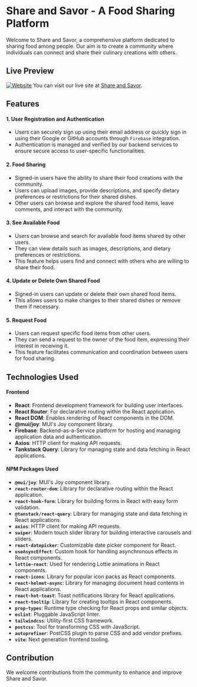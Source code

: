 # Share and Savor - A Food Sharing Platform

Welcome to Share and Savor, a comprehensive platform dedicated to sharing food among people. Our aim is to create a community where individuals can connect and share their culinary creations with others.

## Live Preview
[![Website](https://img.shields.io/website?url=https%3A%2F%2Fshare-and-savor.vercel.app%2F)](https://share-and-savor.vercel.app/)
You can visit our live site at [Share and Savor](https://share-and-savor.vercel.app/).

## Features
#### 1. User Registration and Authentication
- Users can securely sign up using their email address or quickly sign in using their Google or GitHub accounts through `Firebase` integration.
- Authentication is managed and verified by our backend services to ensure secure access to user-specific functionalities.

#### 2. Food Sharing
- Signed-in users have the ability to share their food creations with the community.
- Users can upload images, provide descriptions, and specify dietary preferences or restrictions for their shared dishes.
- Other users can browse and explore the shared food items, leave comments, and interact with the community.

#### 3. See Available Food
- Users can browse and search for available food items shared by other users.
- They can view details such as images, descriptions, and dietary preferences or restrictions.
- This feature helps users find and connect with others who are willing to share their food.

#### 4. Update or Delete Own Shared Food
- Signed-in users can update or delete their own shared food items.
- This allows users to make changes to their shared dishes or remove them if necessary.

#### 5. Request Food
- Users can request specific food items from other users.
- They can send a request to the owner of the food item, expressing their interest in receiving it.
- This feature facilitates communication and coordination between users for food sharing.


## Technologies Used
#### Frontend
- **React**: Frontend development framework for building user interfaces.
- **React Router**: For declarative routing within the React application.
- **React DOM**: Enables rendering of React components in the DOM.
- **@mui/joy**: MUI's Joy component library.
- **Firebase**: Backend-as-a-Service platform for hosting and managing application data and authentication.
- **Axios**: HTTP client for making API requests.
- **Tankstack Query**: Library for managing state and data fetching in React applications.

#### NPM Packages Used
- **`@mui/joy`**: MUI's Joy component library.
- **`react-router-dom`**: Library for declarative routing within the React application.
- **`react-hook-form`**: Library for building forms in React with easy form validation.
- **`@tanstack/react-query`**: Library for managing state and data fetching in React applications.
- **`axios`**: HTTP client for making API requests.
- **`swiper`**: Modern touch slider library for building interactive carousels and sliders.
- **`react-datepicker`**: Customizable date picker component for React.
- **`useAsyncEffect`**: Custom hook for handling asynchronous effects in React components.
- **`lottie-react`**: Used for rendering Lottie animations in React components.
- **`react-icons`**: Library for popular icon packs as React components.
- **`react-helmet-async`**: Library for managing document head contents in React applications.
- **`react-hot-toast`**: Toast notifications library for React applications.
- **`react-tooltip`**: Library for creating tooltips in React components.
- **`prop-types`**: Runtime type checking for React props and similar objects.
- **`eslint`**: Pluggable JavaScript linter.
- **`tailwindcss`**: Utility-first CSS framework.
- **`postcss`**: Tool for transforming CSS with JavaScript.
- **`autoprefixer`**: PostCSS plugin to parse CSS and add vendor prefixes.
- **`vite`**: Next generation frontend tooling.

## Contribution
We welcome contributions from the community to enhance and improve Share and Savor. 
